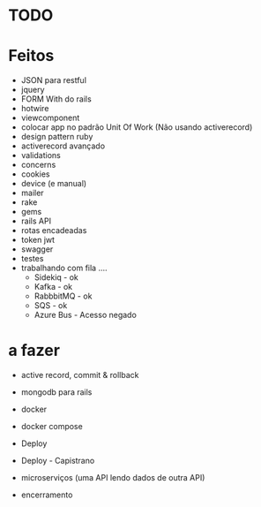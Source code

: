 # TODO

# Feitos
- JSON para restful
- jquery
- FORM With do rails
- hotwire
- viewcomponent
- colocar app no padrão Unit Of Work (Não usando activerecord)
- design pattern ruby
- activerecord avançado
- validations
- concerns
- cookies
- device (e manual)
- mailer
- rake
- gems
- rails API
- rotas encadeadas
- token jwt
- swagger
- testes
- trabalhando com fila .... 
  - Sidekiq - ok
  - Kafka - ok
  - RabbbitMQ - ok
  - SQS - ok
  - Azure Bus - Acesso negado

# a fazer
- active record, commit & rollback
- mongodb para rails

- docker
- docker compose

- Deploy
- Deploy - Capistrano

- microserviços (uma API lendo dados de outra API)
- encerramento
